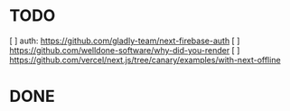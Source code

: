 # TODO

[ ] auth: https://github.com/gladly-team/next-firebase-auth
[ ] https://github.com/welldone-software/why-did-you-render
[ ] https://github.com/vercel/next.js/tree/canary/examples/with-next-offline

# DONE
